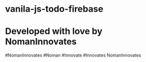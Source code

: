 # vanila-js-todo-firebase 
# Developed with love by NomanInnovates
#NomanInnovates
#Noman 
#Innovate
#Innovates
NomanInnovates
